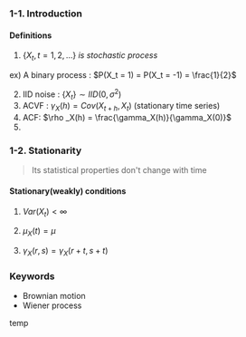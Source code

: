 ### 1-1. Introduction

#### Definitions

1. $\{X_t, t=1,2,...\} \ is \ stochastic \ process$

ex) A binary process : $P(X_t = 1) = P(X_t = -1) = \frac{1}{2}$

2. IID noise : $\{X_t\} \sim IID(0,\sigma^2)$
3. ACVF : $\gamma _X(h) = Cov(X_{t+h}, X_t)$ (stationary time series)
4. ACF: $\rho _X(h) = \frac{\gamma_X(h)}{\gamma_X(0)}$
5. 



### 1-2. Stationarity

> Its statistical properties don't change with time

#### Stationary(weakly) conditions

1. $Var(X_t) < \infty$

2. $\mu _X(t) = \mu$
3. $\gamma _X(r,s) = \gamma _X(r+t,s+t)$





### Keywords

- Brownian motion
- Wiener process

temp

